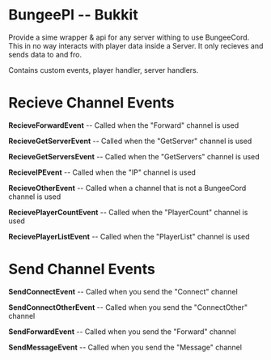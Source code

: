 BungeePI -- Bukkit
=========

Provide a sime wrapper & api for any server withing to use BungeeCord. This in no way interacts with player data inside a Server. It only recieves and sends data to and fro.

Contains custom events, player handler, server handlers.

Recieve Channel Events
==========
**RecieveForwardEvent** -- Called when the "Forward" channel is used

**RecieveGetServerEvent** -- Called when the "GetServer" channel is used

**RecieveGetServersEvent** -- Called when the "GetServers" channel is used

**RecieveIPEvent** -- Called when the "IP" channel is used

**RecieveOtherEvent** -- Called when a channel that is not a BungeeCord channel is used

**RecievePlayerCountEvent** -- Called when the "PlayerCount" channel is used

**RecievePlayerListEvent** -- Called when the "PlayerList" channel is used

Send Channel Events
==========
**SendConnectEvent** -- Called when you send the "Connect" channel

**SendConnectOtherEvent** -- Called when you send the "ConnectOther" channel

**SendForwardEvent** -- Called when you send the "Forward" channel

**SendMessageEvent** -- Called when you send the "Message" channel

